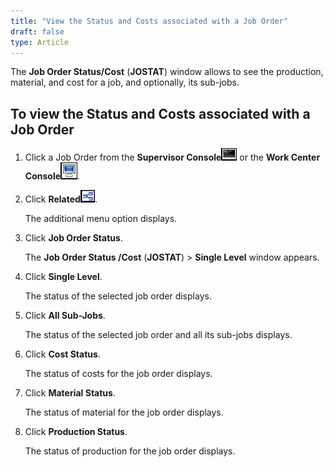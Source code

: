 ```yaml
---
title: "View the Status and Costs associated with a Job Order"
draft: false
type: Article 
---
```


The **Job Order Status/Cost** (**JOSTAT**) window allows to see the production, material, and cost for a job, and optionally, its sub-jobs.

## To view the Status and Costs associated with a Job Order

1.  Click a Job Order from the **Supervisor Console**![](../assets/shop-floor-manager/picture9.png) or the **Work Center Console**![](../assets/shop-floor-manager/picture10.png).



1.  Click **Related**![](../assets/shop-floor-manager/picture12.png).

    The additional menu option displays.

2.  Click **Job Order Status**.

    The **Job Order Status /Cost** (**JOSTAT**) > **Single Level** window appears.

3.  Click **Single Level**.

    The status of the selected job order displays.

4.  Click **All Sub-Jobs**.

    The status of the selected job order and all its sub-jobs displays.

5.  Click **Cost Status**.

    The status of costs for the job order displays.

1.  Click **Material Status**.

    The status of material for the job order displays.

2.  Click **Production Status**.

    The status of production for the job order displays.